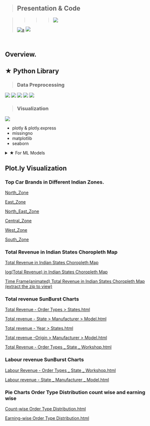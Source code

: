 
> ## Presentation & Code


>>>> [![](https://img.shields.io/badge/Presentation-View-darkred?style=flat&logo=Apple)](https://beta.deckdeckgo.io/shakilshaikh51/capstone-project/) 
> 
> [![a](https://img.shields.io/badge/Source%20Code-%20%20View%20%20-yellow??style=flat?labelColor=lightyellow&logo=Jupyter)](https://nbviewer.jupyter.org/github/its51/Capstone_Project/blob/main/Capstone_Project_MFC.ipynb) [![](https://img.shields.io/badge/.iPynb-Download-darkgreen?style=flat&logo=Jupyter)](https://github.com/its51/Capstone_Project/raw/main/Capstone_Project_MFC.ipynb)

<br>

## Overview.

## ★ Python Library

> ### Data Preprocessing

[![](https://img.shields.io/badge/%20Data%20Preprocessing-white?style=plastic-square&logo=Databricks)](https://github.com/its51/Capstone_Project#data-preprocessing)
[![](https://img.shields.io/badge/-NumPy-skyblue?style=&logo=NumPy)](https://devdocs.io/numpy~1.14/)
[![](https://img.shields.io/badge/-Pandas-grey?style=&logo=pandas)](https://devdocs.io/pandas~0.25/)
[![](https://img.shields.io/badge/-pgeocode-blue?style=&logo=Radar)](https://pgeocode.readthedocs.io/en/latest/)
[![](https://img.shields.io/badge/-datetime-white?style=&logo=PYPI)](https://docs.python.org/3/library/datetime.html)

> ### Visualization
[![](https://img.shields.io/badge/%20Data%Visualization-white?style=plastic-square&logo=Databricks)](https://github.com/its51/Capstone_Project#visualization)
* plotly & plotly.express
* missingno
* matplotlib
* seaborn

</details>

<details>
  
<summary>★ For ML Models</summary>  

* sci-kit learn

</details>





## Plot.ly Visualization 
### Top Car Brands in Different Indian Zones.
<a href="https://htmlpreview.github.io/?https://github.com/its51/its51.github.io/blob/main/_Top%2010%20Car%20brands%20in%20North_Zone.html">North_Zone</a>

<a href="https://htmlpreview.github.io/?https://github.com/its51/its51.github.io/blob/main/_Top%2010%20Car%20brands%20in%20East_Zone.html">East_Zone</a>

<a href="https://htmlpreview.github.io/?https://github.com/its51/its51.github.io/blob/main/_Top%2010%20Car%20brands%20in%20North_East_Zone.html">North_East_Zone</a>

<a href="https://htmlpreview.github.io/?https://github.com/its51/its51.github.io/blob/main/_Top%2010%20Car%20brands%20in%20Central_Zone.html">Central_Zone</a>

<a href="https://htmlpreview.github.io/?https://github.com/its51/its51.github.io/blob/main/_Top%2010%20Car%20brands%20in%20west_Zone.html">West_Zone</a>

<a href="https://htmlpreview.github.io/?https://github.com/its51/its51.github.io/blob/main/_Top%2010%20Car%20brands%20in%20South_Zone.html">South_Zone</a>

### Total Revenue in Indian States Choropleth Map 
<a href= "https://htmlpreview.github.io/?https://github.com/its51/its51.github.io/blob/main/Visualization%20of%20Total%20revenue%20On%20India's%20Geo%20Map.html" >Total Revenue in Indian States Choropleth Map</a>

<a href= "https://htmlpreview.github.io/?https://github.com/its51/its51.github.io/blob/main/Visualization%20of%20Log(Total%20revenue)%20On%20India's%20Geo%20Map.html" >log(Total Revenue) in Indian States Choropleth Map </a>

<a href= "https://github.com/its51/its51.github.io/raw/main/Animated%20Visualization%20of%20Total%20revenue%20On%20India's%20Geo%20Map.zip">Time Frame(animated) Total Revenue in Indian States Choropleth Map (extract the zip to view)</a>

### Total revenue SunBurst Charts 

<a href= "https://htmlpreview.github.io/?https://github.com/its51/its51.github.io/blob/main/Order%20Types%20_%20States%20--%20Total%20Revenue.html">Total Revenue - Order Types > States.html</a>

<a href= "https://htmlpreview.github.io/?https://github.com/its51/its51.github.io/blob/main/State%20_%20Manufacturer%20_%20Model%20--%20Total%20revenue.html">Total revenue - State > Manufacturer > Model.html</a>

<a href= "https://htmlpreview.github.io/?https://github.com/its51/its51.github.io/blob/main/Year%20_%20State%20--%20Total%20revenue.html">Total revenue - Year > States.html</a>

<a href= "https://htmlpreview.github.io/?https://github.com/its51/its51.github.io/blob/main/Origin%20_%20Manufacturer%20_%20Model%20--%20Total%20revenue.html"> Total revenue -Origin > Manufacturer > Model.html</a>


<a href= "https://htmlpreview.github.io/?https://github.com/its51/its51.github.io/blob/main/Total%20Revenue%20-%20Order%20Types%20_%20State%20_%20Workshop.html">Total Revenue - Order Types _ State _ Workshop.html</a>

### Labour revenue SunBurst Charts 
<a href= "https://htmlpreview.github.io/?https://github.com/its51/its51.github.io/blob/main/Labour%20Revenue%20-%20Order%20Types%20_%20State%20_%20Workshop.html">Labour Revenue - Order Types _ State _ Workshop.html</a>

<a href= "https://htmlpreview.github.io/?https://github.com/its51/its51.github.io/blob/main/Labour%20revenue%20-%20State%20_%20Manufacturer%20_%20Model.html">Labour revenue - State _ Manufacturer _ Model.html</a>



### Pie Charts Order Type Distribution count wise and earning wise 
<a href= "https://htmlpreview.github.io/?https://github.com/its51/its51.github.io/blob/main/Count-wise%20Order%20Type%20Distribution.html">Count-wise Order Type Distribution.html</a>


<a href= "https://htmlpreview.github.io/?https://github.com/its51/its51.github.io/blob/main/Earning-wise%20Order%20Type%20Distribution.html">Earning-wise Order Type Distribution.html</a>






